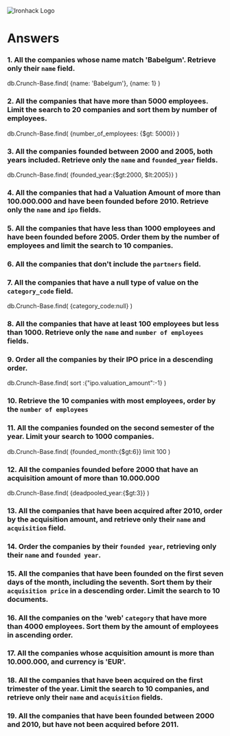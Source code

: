 ![Ironhack Logo](https://i.imgur.com/1QgrNNw.png)

# Answers

### 1. All the companies whose name match 'Babelgum'. Retrieve only their `name` field.

db.Crunch-Base.find(
  {name: 'Babelgum'},
  {name: 1}
)

### 2. All the companies that have more than 5000 employees. Limit the search to 20 companies and sort them by **number of employees**.

db.Crunch-Base.find(
  {number_of_employees: {$gt: 5000}}
)  

### 3. All the companies founded between 2000 and 2005, both years included. Retrieve only the `name` and `founded_year` fields.

db.Crunch-Base.find(
{founded_year:{$gt:2000, $lt:2005}}
)

### 4. All the companies that had a Valuation Amount of more than 100.000.000 and have been founded before 2010. Retrieve only the `name` and `ipo` fields.

<!-- Your Code Goes Here -->

### 5. All the companies that have less than 1000 employees and have been founded before 2005. Order them by the number of employees and limit the search to 10 companies.

<!-- Your Code Goes Here -->

### 6. All the companies that don't include the `partners` field.

<!-- Your Code Goes Here -->

### 7. All the companies that have a null type of value on the `category_code` field.
db.Crunch-Base.find(
{category_code:null}
)

### 8. All the companies that have at least 100 employees but less than 1000. Retrieve only the `name` and `number of employees` fields.

<!-- Your Code Goes Here -->

### 9. Order all the companies by their IPO price in a descending order.
db.Crunch-Base.find(
sort :{"ipo.valuation_amount":-1}
)

### 10. Retrieve the 10 companies with most employees, order by the `number of employees`

<!-- Your Code Goes Here -->

### 11. All the companies founded on the second semester of the year. Limit your search to 1000 companies.
db.Crunch-Base.find(
{founded_month:{$gt:6}} limit 100
)

### 12. All the companies founded before 2000 that have an acquisition amount of more than 10.000.000
db.Crunch-Base.find(
{deadpooled_year:{$gt:3}}
)
### 13. All the companies that have been acquired after 2010, order by the acquisition amount, and retrieve only their `name` and `acquisition` field.

<!-- Your Code Goes Here -->

### 14. Order the companies by their `founded year`, retrieving only their `name` and `founded year`.

<!-- Your Code Goes Here -->

### 15. All the companies that have been founded on the first seven days of the month, including the seventh. Sort them by their `acquisition price` in a descending order. Limit the search to 10 documents.

<!-- Your Code Goes Here -->

### 16. All the companies on the 'web' `category` that have more than 4000 employees. Sort them by the amount of employees in ascending order.

<!-- Your Code Goes Here -->

### 17. All the companies whose acquisition amount is more than 10.000.000, and currency is 'EUR'.

<!-- Your Code Goes Here -->

### 18. All the companies that have been acquired on the first trimester of the year. Limit the search to 10 companies, and retrieve only their `name` and `acquisition` fields.

<!-- Your Code Goes Here -->

### 19. All the companies that have been founded between 2000 and 2010, but have not been acquired before 2011.

<!-- Your Code Goes Here -->

